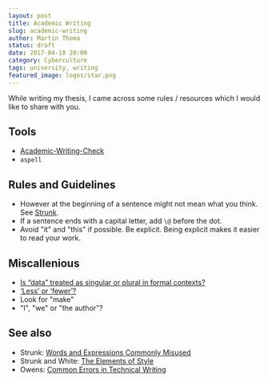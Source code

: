 ```yaml
---
layout: post
title: Academic Writing
slug: academic-writing
author: Martin Thoma
status: draft
date: 2017-04-18 20:00
category: Cyberculture
tags: university, writing
featured_image: logos/star.png
---
```

While writing my thesis, I came across some rules / resources which I would
like to share with you.


## Tools

* [Academic-Writing-Check](https://github.com/devd/Academic-Writing-Check)
* `aspell`


## Rules and Guidelines

* However at the beginning of a sentence might not mean what you think. See
  [Strunk](http://www.bartleby.com/141/strunk3.html).
* If a sentence ends with a capital letter, add `\@` before the dot.
* Avoid "it" and "this" if possible. Be explicit. Being explicit makes it
  easier to read your work.

## Miscallenious

* [Is “data” treated as singular or plural in formal contexts?](https://english.stackexchange.com/a/6913/9880)
* [‘Less’ or ‘fewer’?](https://en.oxforddictionaries.com/usage/less-or-fewer)
* Look for "make"
* "I", "we" or "the author"?

## See also

* Strunk: [Words and Expressions Commonly Misused](http://www.bartleby.com/141/strunk3.html)
* Strunk and White: [The Elements of Style](http://www.hjkeen.net/halqn/el_style.htm)
* Owens: [Common Errors in Technical Writing](http://www.ece.ucdavis.edu/~jowens/commonerrors.html)
